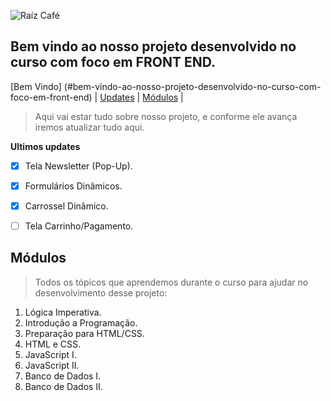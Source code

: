 ![Raíz Café](https://s3.amazonaws.com/joy-class/production/instances/12de7cca531c4dbdb6e42c937f21c1a81703272239039.png)

## Bem vindo ao nosso projeto desenvolvido no curso com foco em **FRONT END.** ## 

[Bem Vindo] (#bem-vindo-ao-nosso-projeto-desenvolvido-no-curso-com-foco-em-front-end) |
[Updates](#ultimos-updates) |
[Módulos](#modulos) | 


> Aqui vai estar tudo sobre nosso projeto, e conforme ele avança iremos atualizar tudo aqui.

**Ultimos updates**
- [x] Tela Newsletter (Pop-Up).
- [x] Formulários Dinâmicos.
- [X] Carrossel Dinâmico.
- [ ] Tela Carrinho/Pagamento.


## Módulos ##
> Todos os tópicos que aprendemos durante o curso para ajudar no desenvolvimento desse projeto:

1. Lógica Imperativa.
2. Introdução a Programação.
3. Preparação para HTML/CSS.
4. HTML e CSS.
5. JavaScript I.
6. JavaScript II.
7. Banco de Dados I.
8. Banco de Dados II.
